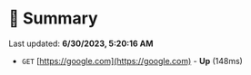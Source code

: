# 📖 Summary
Last updated: **6/30/2023, 5:20:16 AM**

- `GET` [https://google.com](https://google.com) - **Up** (148ms)
